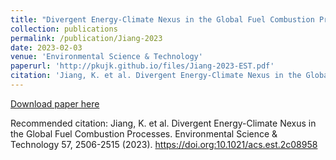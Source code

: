 ```yaml
---
title: "Divergent Energy-Climate Nexus in the Global Fuel Combustion Processes"
collection: publications
permalink: /publication/Jiang-2023
date: 2023-02-03
venue: 'Environmental Science & Technology'
paperurl: 'http://pkujk.github.io/files/Jiang-2023-EST.pdf'
citation: 'Jiang, K. et al. Divergent Energy-Climate Nexus in the Global Fuel Combustion Processes. Environmental Science & Technology 57, 2506-2515 (2023). https://doi.org:10.1021/acs.est.2c08958'
---
```


[Download paper here](http://pkujk.github.io/files/Jiang-2023-EST.pdf)

Recommended citation: Jiang, K. et al. Divergent Energy-Climate Nexus in the Global Fuel Combustion Processes. Environmental Science & Technology 57, 2506-2515 (2023). https://doi.org:10.1021/acs.est.2c08958

